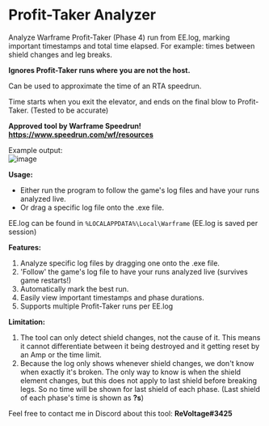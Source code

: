 # Profit-Taker Analyzer
Analyze Warframe Profit-Taker (Phase 4) run from EE.log, marking important timestamps and total time elapsed.
For example: times between shield changes and leg breaks.

**Ignores Profit-Taker runs where you are not the host.** 

Can be used to approximate the time of an RTA speedrun.

Time starts when you exit the elevator, and ends on the final blow to Profit-Taker. (Tested to be accurate)

**Approved tool by Warframe Speedrun!
 https://www.speedrun.com/wf/resources** 

Example output:  
![image](https://user-images.githubusercontent.com/24490028/113768421-1f9c0b80-9720-11eb-9618-f157ee17e86d.png)



**Usage:**  
* Either run the program to follow the game's log files and have your runs analyzed live.
* Or drag a specific log file onto the .exe file.

EE.log can be found in `%LOCALAPPDATA%\Local\Warframe` (EE.log is saved per session)

**Features:**
1. Analyze specific log files by dragging one onto the .exe file.
2. 'Follow' the game's log file to have your runs analyzed live (survives game restarts!)
3. Automatically mark the best run.
4. Easily view important timestamps and phase durations.
5. Supports multiple Profit-Taker runs per EE.log

**Limitation:**
1. The tool can only detect shield changes, not the cause of it. This means it cannot differentiate between it being destroyed and it getting reset by an Amp or the time limit.
2. Because the log only shows whenever shield changes, we don't know when exactly it's broken. The only way to know is when the shield element changes, but this does not apply to last shield before breaking legs. So no time will be shown for last shield of each phase. (Last shield of each phase's time is shown as **?s**)

Feel free to contact me in Discord about this tool: **ReVoltage#3425**
